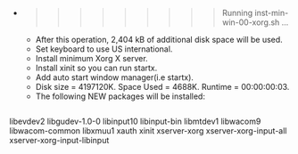 * >>>>>>>>> Running inst-min-win-00-xorg.sh ...
  * After this operation, 2,404 kB of additional disk space will be used.
  * Set keyboard to use US international.
  * Install minimum Xorg X server.
  * Install xinit so you can run startx.
  * Add auto start window manager(i.e startx).
  * Disk size = 4197120K. Space Used = 4688K. Runtime = 00:00:00:03.
  * The following NEW packages will be installed:
  ```bash
libevdev2 libgudev-1.0-0 libinput10 libinput-bin libmtdev1
libwacom9 libwacom-common libxmuu1 xauth xinit
xserver-xorg xserver-xorg-input-all xserver-xorg-input-libinput
  ```
